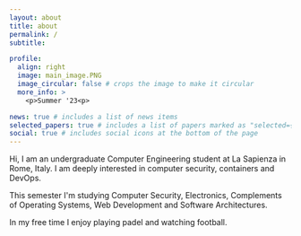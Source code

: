```yaml
---
layout: about
title: about
permalink: /
subtitle:

profile:
  align: right
  image: main_image.PNG
  image_circular: false # crops the image to make it circular
  more_info: >
    <p>Summer '23<p>

news: true # includes a list of news items
selected_papers: true # includes a list of papers marked as "selected={true}"
social: true # includes social icons at the bottom of the page
---
```


Hi, I am an undergraduate Computer Engineering student at La Sapienza in Rome, Italy.
I am deeply interested in computer security, containers and DevOps.

This semester I'm studying Computer Security, Electronics, Complements of Operating Systems, Web Development and Software Architectures.

In my free time I enjoy playing padel and watching football.

